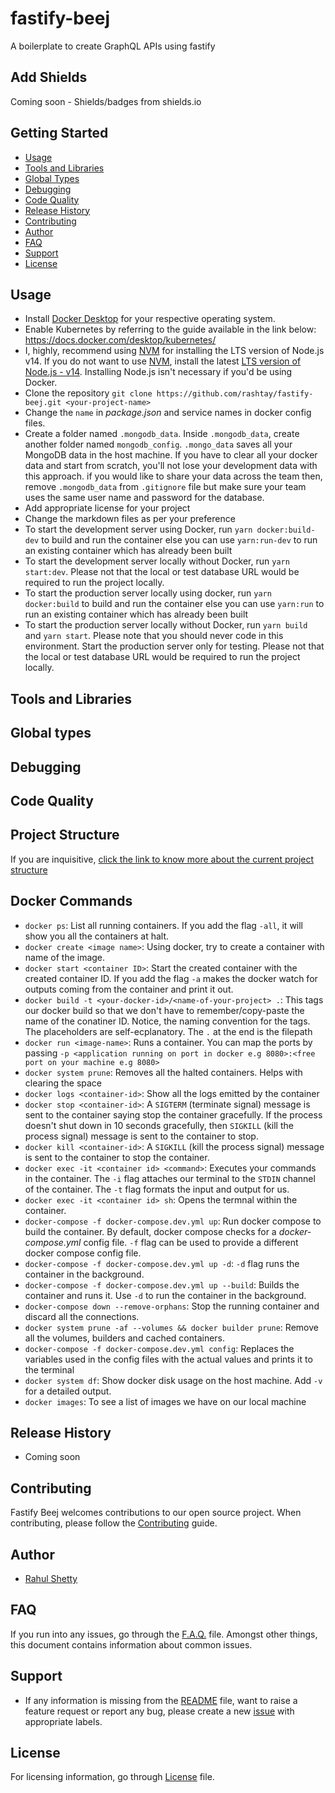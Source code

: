 # fastify-beej

A boilerplate to create GraphQL APIs using fastify

## Add Shields

Coming soon - Shields/badges from shields.io

## Getting Started

- [Usage](#usage)
- [Tools and Libraries](#tools-and-libraries)
- [Global Types](#global-types)
- [Debugging](#debugging)
- [Code Quality](#code-quality)
- [Release History](#release-history)
- [Contributing](#contributing)
- [Author](#author)
- [FAQ](#faq)
- [Support](#support)
- [License](#license)

## Usage

- Install [Docker Desktop](https://www.docker.com/get-started) for your respective operating system.
- Enable Kubernetes by referring to the guide available in the link below:
  <https://docs.docker.com/desktop/kubernetes/>
- I, highly, recommend using [NVM](https://github.com/nvm-sh/nvm/blob/master/README.md) for installing the LTS version of Node.js v14. If you do not want to use [NVM](https://github.com/nvm-sh/nvm/blob/master/README.md), install the latest [LTS version of Node.js - v14](https://nodejs.org/en/about/releases/). Installing Node.js isn't necessary if you'd be using Docker.
- Clone the repository `git clone https://github.com/rashtay/fastify-beej.git <your-project-name>`
- Change the `name` in _package.json_ and service names in docker config files.
- Create a folder named `.mongodb_data`. Inside `.mongodb_data`, create another folder named `mongodb_config`. `.mongo_data` saves all your MongoDB data in the host machine. If you have to clear all your docker data and start from scratch, you'll not lose your development data with this approach. if you would like to share your data across the team then, remove `.mongodb_data` from `.gitignore` file but make sure your team uses the same user name and password for the database.
- Add appropriate license for your project
- Change the markdown files as per your preference
- To start the development server using Docker, run `yarn docker:build-dev` to build and run the container else you can use `yarn:run-dev` to run an existing container which has already been built
- To start the development server locally without Docker, run `yarn start:dev`. Please not that the local or test database URL would be required to run the project locally.
- To start the production server locally using docker, run `yarn docker:build` to build and run the container else you can use `yarn:run` to run an existing container which has already been built
- To start the production server locally without Docker, run `yarn build` and `yarn start`. Please note that you should never code in this environment. Start the production server only for testing. Please not that the local or test database URL would be required to run the project locally.

## Tools and Libraries

## Global types

## Debugging

## Code Quality

## Project Structure

If you are inquisitive, [click the link to know more about the current project structure](https://github.com/goldbergyoni/nodebestpractices/blob/master/sections/projectstructre/breakintcomponents.md)

## Docker Commands

- `docker ps`: List all running containers. If you add the flag `-all`, it will show you all the containers at halt.
- `docker create <image name>`: Using docker, try to create a container with name of the image.
- `docker start <container ID>`: Start the created container with the created container ID. If you add the flag `-a` makes the docker watch for outputs coming from the container and print it out.
- `docker build -t <your-docker-id>/<name-of-your-project> .`: This tags our docker build so that we don't have to remember/copy-paste the name of the conatiner ID. Notice, the naming convention for the tags. The placeholders are self-ecplanatory. The `.` at the end is the filepath
- `docker run <image-name>`: Runs a container. You can map the ports by passing `-p <application running on port in docker e.g 8080>:<free port on your machine e.g 8080>`
- `docker system prune`: Removes all the halted containers. Helps with clearing the space
- `docker logs <container-id>`: Show all the logs emitted by the container
- `docker stop <container-id>`: A `SIGTERM` (terminate signal) message is sent to the container saying stop the container gracefully. If the process doesn't shut down in 10 seconds gracefully, then `SIGKILL` (kill the process signal) message is sent to the container to stop.
- `docker kill <container-id>`: A `SIGKILL` (kill the process signal) message is sent to the container to stop the container.
- `docker exec -it <container id> <command>`: Executes your commands in the container. The `-i` flag attaches our terminal to the `STDIN` channel of the container. The `-t` flag formats the input and output for us.
- `docker exec -it <container id> sh`: Opens the termnal within the container.
- `docker-compose -f docker-compose.dev.yml up`: Run docker compose to build the container. By default, docker compose checks for a _docker-compose.yml_ config file. `-f` flag can be used to provide a different docker compose config file.
- `docker-compose -f docker-compose.dev.yml up -d`: `-d` flag runs the container in the background.
- `docker-compose -f docker-compose.dev.yml up --build`: Builds the container and runs it. Use `-d` to run the container in the background.
- `docker-compose down --remove-orphans`: Stop the running container and discard all the connections.
- `docker system prune -af --volumes && docker builder prune`: Remove all the volumes, builders and cached containers.
- `docker-compose -f docker-compose.dev.yml config`: Replaces the variables used in the config files with the actual values and prints it to the terminal
- `docker system df`: Show docker disk usage on the host machine. Add `-v` for a detailed output.
- `docker images`: To see a list of images we have on our local machine

## Release History

- Coming soon

## Contributing

Fastify Beej welcomes contributions to our open source project. When contributing, please follow the [Contributing](https://github.com/rashtay/fastify-beej/blob/main/CONTRIBUTING.md) guide.

## Author

- [Rahul Shetty](https://github.com/rashtay)

## FAQ

If you run into any issues, go through the [F.A.Q.](https://github.com/rashtay/fastify-beej/blob/main/FAQ.md) file. Amongst other things, this document contains information about common issues.

## Support

- If any information is missing from the [README](https://github.com/rashtay/fastify-beej/blob/main/README.md) file, want to raise a feature request or report any bug, please create a new [issue](https://github.com/rashtay/fastify-beej/issues) with appropriate labels.

## License

For licensing information, go through [License](https://github.com/rashtay/fastify-beej/blob/main/LICENSE) file.
